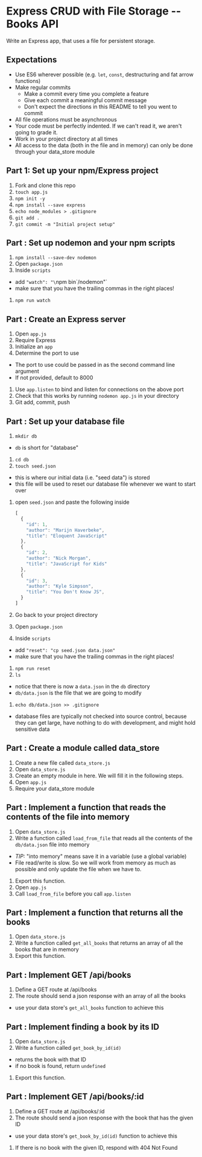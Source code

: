 # Express CRUD with File Storage -- Books API

Write an Express app, that uses a file for persistent storage.

## Expectations

* Use ES6 wherever possible (e.g. `let`, `const`, destructuring and fat arrow functions)
* Make regular commits
  * Make a commit every time you complete a feature
  * Give each commit a meaningful commit message
  * Don't expect the directions in this README to tell you went to commit
* All file operations must be asynchronous
* Your code must be perfectly indented.  If we can't read it, we aren't going to grade it.
* Work in your project directory at all times
* All access to the data (both in the file and in memory) can only be done through your data_store module

## Part 1: Set up your npm/Express project

1. Fork and clone this repo
1. `touch app.js`
1. `npm init -y`
1. `npm install --save express`
1. `echo node_modules > .gitignore`
1. `git add .`
1. `git commit -m "Initial project setup"`

## Part : Set up nodemon and your npm scripts

1. `npm install --save-dev nodemon`
1. Open `package.json`
1. Inside `scripts`
  * add `"watch": "\`npm bin\`/nodemon"`
  * make sure that you have the trailing commas in the right places!
1. `npm run watch`

## Part : Create an Express server

1. Open `app.js`
1. Require Express
1. Initialize an `app`
1. Determine the port to use
  * The port to use could be passed in as the second command line argument
  * If not provided, default to 8000
1. Use `app.listen` to bind and listen for connections on the above port
1. Check that this works by running `nodemon app.js` in your directory
1. Git add, commit, push

## Part : Set up your database file

1. `mkdir db`
  * `db` is short for "database"
1. `cd db`
1. `touch seed.json`
  * this is where our initial data (i.e. "seed data") is stored
  * this file will be used to reset our database file whenever we want to start over
1. open `seed.json` and paste the following inside

    ```js
    [
      {
        "id": 1,
        "author": "Marijn Haverbeke",
        "title": "Eloquent JavaScript"
      },
      {
        "id": 2,
        "author": "Nick Morgan",
        "title": "JavaScript for Kids"
      },
      {
        "id": 3,
        "author": "Kyle Simpson",
        "title": "You Don't Know JS",
      }
    ]
    ```

1. Go back to your project directory
1. Open `package.json`
1. Inside `scripts`
  * add `"reset": "cp seed.json data.json"`
  * make sure that you have the trailing commas in the right places!
1. `npm run reset`
1. `ls`
  * notice that there is now a `data.json` in the `db` directory
  * `db/data.json` is the file that we are going to modify
1. `echo db/data.json >> .gitignore`
  * database files are typically not checked into source control, because they
    can get large, have nothing to do with development, and might hold sensitive
    data

## Part : Create a module called data_store

1. Create a new file called `data_store.js`
1. Open `data_store.js`
1. Create an empty module in here.  We will fill it in the following steps.
1. Open `app.js`
1. Require your data_store module

## Part : Implement a function that reads the contents of the file into memory

1. Open `data_store.js`
1. Write a function called `load_from_file` that reads all the contents of the `db/data.json` file into memory
  * *TIP:* "into memory" means save it in a variable (use a global variable)
  * File read/write is slow.  So we will work from memory as much as
    possible and only update the file when we have to.
1. Export this function.
1. Open `app.js`
1. Call `load_from_file` before you call `app.listen`

## Part : Implement a function that returns all the books

1. Open `data_store.js`
1. Write a function called `get_all_books` that returns an array of all the books that are in memory
1. Export this function.

## Part : Implement GET /api/books

1. Define a GET route at /api/books
1. The route should send a json response with an array of all the books
  * use your data store's `get_all_books` function to achieve this

## Part : Implement finding a book by its ID

1. Open `data_store.js`
1. Write a function called `get_book_by_id(id)`
  * returns the book with that ID
  * if no book is found, return `undefined`
1. Export this function.

## Part : Implement GET /api/books/:id

1. Define a GET route at /api/books/:id
1. The route should send a json response with the book that has the given ID
  * use your data store's `get_book_by_id(id)` function to achieve this
1. If there is no book with the given ID, respond with 404 Not Found
